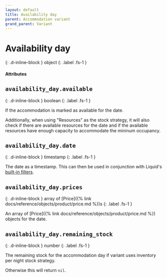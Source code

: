 ```yaml
---
layout: default
title: Availability day
parent: Accommodation variant
grand_parent: Variant
---
```


# Availability day

{: .d-inline-block }
object
{: .label .fs-1 }

#### Attributes

## `availability_day.available`

{: .d-inline-block }
boolean
{: .label .fs-1 }

If the accommodation is marked as available for the date.

Additionally, when using "Resources" as the stock strategy, it will also check if there are available resources for the date and if the available resources have enough capacity to accommodate the mininum occupancy.

## `availability_day.date`

{: .d-inline-block }
timestamp
{: .label .fs-1 }

The date as a timestamp. This can then be used in conjunction with Liquid's [built-in filters](https://shopify.github.io/liquid/filters/date/).

## `availability_day.prices`

{: .d-inline-block }
array of [Price]({% link docs/reference/objects/product/price.md %})s
{: .label .fs-1 }

An array of [Price]({% link docs/reference/objects/product/price.md %}) objects for the date.

## `availability_day.remaining_stock`
{: .d-inline-block }
number
{: .label .fs-1 }

The remaining stock for the accommodation day if variant uses inventory per night stock strategy.

Otherwise this will return `nil`.
